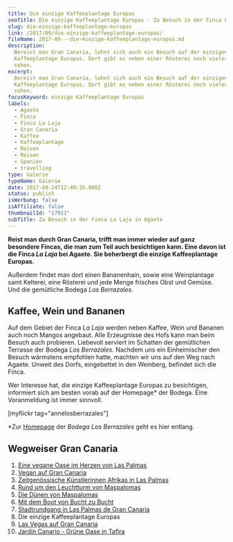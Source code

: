 ```yaml
---
title: Die einzige Kaffeeplantage Europas
seoTitle: Die einzige Kaffeeplantage Europas - Zu Besuch in der Finca La Laja
slug: die-einzige-kaffeeplantage-europas
link: /2017/09/die-einzige-kaffeeplantage-europas/
fileName: 2017-09---die-einzige-kaffeeplantage-europas.md
description:
  Bereist man Gran Canaria, lohnt sich auch ein Besuch auf der einzigen
  Kaffeeplantage Europas. Dort gibt es neben einer Rösterei noch vieles mehr zu
  sehen.
excerpt:
  Bereist man Gran Canaria, lohnt sich auch ein Besuch auf der einzigen
  Kaffeeplantage Europas. Dort gibt es neben einer Rösterei noch vieles mehr zu
  sehen.
focusKeyword: einzige Kaffeeplantage Europas
labels:
  - Agaete
  - Finca
  - Finca La Laja
  - Gran Canaria
  - Kaffee
  - Kaffeeplantage
  - Reisen
  - Reisen
  - Spanien
  - travelling
type: Galerie
typeName: Galerie
date: 2017-09-24T12:49:35.000Z
status: publish
isWerbung: false
isAffiliate: false
thumbnailId: "17911"
subTitle: Zu Besuch in der Finca La Laja in Agaete
---
```


<strong>Reist man durch Gran Canaria, trifft man immer wieder auf ganz besondere
Fincas, die man zum Teil auch besichtigen kann. Eine davon ist die Finca <em>La
Laja</em> bei Agaete. Sie beherbergt die einzige Kaffeeplantage
Europas.</strong>

Außerdem findet man dort einen Bananenhain, sowie eine Weinplantage samt
Kelterei, eine Rösterei und jede Menge frisches Obst und Gemüse. Und die
gemütliche Bodega <em>Los Berrazales</em>.

## Kaffee, Wein und Bananen

Auf dem Gebiet der Finca <em>La Laja</em> werden neben Kaffee, Wein und Bananen
auch noch Mangos angebaut. Alle Erzeugnisse des Hofs kann man beim Besuch auch
probieren. Liebevoll serviert im Schatten der gemütlichen Terrasse der Bodega
<em>Los Berrazales</em>. Nachdem uns ein Einheimischer den Besuch wärmstens
empfohlen hatte, machten wir uns auf den Weg nach Agaete. Unweit des Dorfs,
eingebettet in den Weinberg, befindet sich die Finca.

Wer Interesse hat, die einzige Kaffeeplantage Europas zu besichtigen, informiert
sich am besten vorab auf der Homepage\* der Bodega. Eine Voranmeldung ist immer
sinnvoll.

[myflickr tag="annelosberrazales"]

\*Zur
<a href="http://www.bodegalosberrazales.com/" target="_blank" rel="noopener">Homepage</a>
der <em>Bodega Los Berrazales</em> geht es hier entlang.

## Wegweiser Gran Canaria

<ol>
    <li><a href="http://cardamonchai.com/2017/05/la-hierba-luisa-cocina-de-la-huerta/">Eine vegane Oase im Herzen von Las Palmas</a></li>
    <li><a href="http://cardamonchai.com/2017/05/vegan-auf-gran-canaria/">Vegan auf Gran Canaria</a></li>
    <li><a href="http://cardamonchai.com/2017/06/el-iris-de-lucy-las-palmas/">Zeitgenössische Künstlerinnen Afrikas in Las Palmas</a></li>
    <li><a href="http://cardamonchai.com/2017/06/rund-um-den-leuchtturm-von-maspalomas/">Rund um den Leuchtturm von Maspalomas</a></li>
    <li><a href="http://cardamonchai.com/2017/07/die-duenen-von-maspalomas/">Die Dünen von Maspalomas</a></li>
    <li><a href="http://cardamonchai.com/2017/07/gran-canaria-der-sueden/">Mit dem Boot von Bucht zu Bucht</a></li>
    <li><a href="http://cardamonchai.com/2017/08/las-palmas-de-gran-canaria/">Stadtrundgang in Las Palmas de Gran Canaria</a></li>
    <li>Die einzige Kaffeeplantage Europas</li>
    <li><a href="http://cardamonchai.com/2017/09/bananen-papayas-und-esel-las-vegas-auf-gran-canaria/">Las Vegas auf Gran Canaria</a></li>
    <li><a href="http://cardamonchai.com/2017/09/jardin-canario-gruene-oase-in-tafira/">Jardín Canario - Grüne Oase in Tafira</a></li>
</ol>
